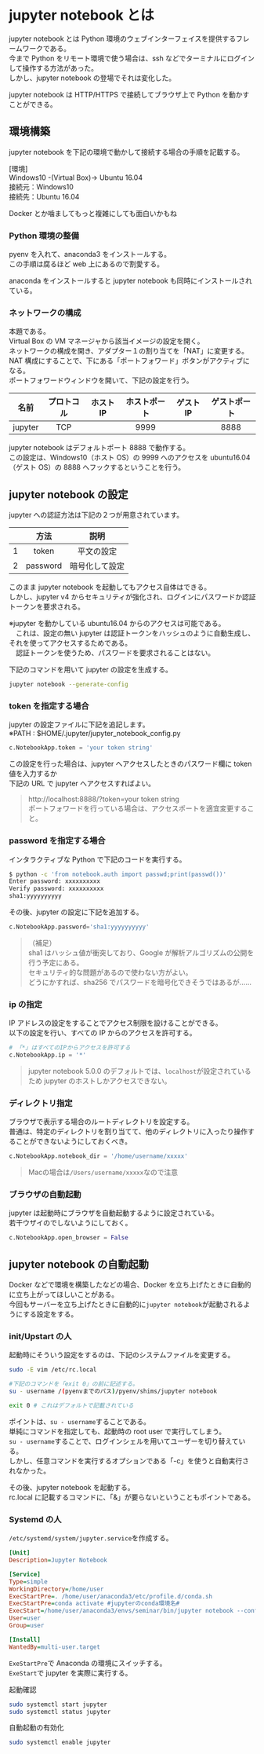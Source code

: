 # jupyter notebook とは

jupyter notebook とは Python 環境のウェブインターフェイスを提供するフレームワークである。  
今まで Python をリモート環境で使う場合は、ssh などでターミナルにログインして操作する方法があった。  
しかし、jupyter notebook の登場でそれは変化した。

jupyter notebook は HTTP/HTTPS で接続してブラウザ上で Python を動かすことができる。

## 環境構築

jupyter notebook を下記の環境で動かして接続する場合の手順を記載する。

[環境]  
Windows10 -(Virtual Box)-> Ubuntu 16.04  
接続元：Windows10  
接続先：Ubuntu 16.04

Docker とか噛ましてもっと複雑にしても面白いかもね

### Python 環境の整備

pyenv を入れて、anaconda3 をインストールする。  
この手順は腐るほど web 上にあるので割愛する。

anaconda をインストールすると jupyter notebook も同時にインストールされている。

### ネットワークの構成

本題である。  
Virtual Box の VM マネージャから該当イメージの設定を開く。  
ネットワークの構成を開き、アダプター１の割り当てを「NAT」に変更する。  
NAT 構成にすることで、下にある「ポートフォワード」ボタンがアクティブになる。  
ポートフォワードウィンドウを開いて、下記の設定を行う。

|  名前   | プロトコル | ホスト IP | ホストポート | ゲスト IP | ゲストポート |
| :-----: | :--------: | :-------: | :----------: | :-------: | :----------: |
| jupyter |    TCP     |           |     9999     |           |     8888     |

jupyter notebook はデフォルトポート 8888 で動作する。  
この設定は、Windows10（ホスト OS）の 9999 へのアクセスを ubuntu16.04（ゲスト OS）の 8888 へフックするということを行う。

## jupyter notebook の設定

jupyter への認証方法は下記の２つが用意されています。

|     |   方法   |      説明      |
| :-: | :------: | :------------: |
|  1  |  token   |   平文の設定   |
|  2  | password | 暗号化して設定 |

このまま jupyter notebook を起動してもアクセス自体はできる。  
しかし、jupyter v4 からセキュリティが強化され、ログインにパスワードか認証トークンを要求される。

※jupyter を動かしている ubuntu16.04 からのアクセスは可能である。  
　これは、設定の無い jupyter は認証トークンをハッシュのように自動生成し、それを使ってアクセスするためである。  
　認証トークンを使うため、パスワードを要求されることはない。

下記のコマンドを用いて jupyter の設定を生成する。

```bash
jupyter notebook --generate-config
```

### token を指定する場合

jupyter の設定ファイルに下記を追記します。  
※PATH : \$HOME/.jupyter/jupyter_notebook_config.py

```python:$HOME/.jupyter/jupyter_notebook_config.py
c.NotebookApp.token = 'your token string'
```

この設定を行った場合は、jupyter へアクセスしたときのパスワード欄に token 値を入力するか  
下記の URL で jupyter へアクセスすればよい。

> http&#58;//localhost:8888/?token=your token string  
> ポートフォワードを行っている場合は、アクセスポートを適宜変更すること。

### password を指定する場合

インタラクティブな Python で下記のコードを実行する。

```bash
$ python -c 'from notebook.auth import passwd;print(passwd())'
Enter password: xxxxxxxxxx
Verify password: xxxxxxxxxx
sha1:yyyyyyyyyy
```

その後、jupyter の設定に下記を追加する。

```python
c.NotebookApp.password='sha1:yyyyyyyyyy'
```

> （補足）  
> sha1 はハッシュ値が衝突しており、Google が解析アルゴリズムの公開を行う予定にある。  
> セキュリティ的な問題があるので使わない方がよい。  
> どうにかすれば、sha256 でパスワードを暗号化できそうではあるが……

### ip の指定

IP アドレスの設定をすることでアクセス制限を設けることができる。  
以下の設定を行い、すべての IP からのアクセスを許可する。

```python
# 「*」はすべてのIPからアクセスを許可する
c.NotebookApp.ip = '*'
```

> jupyter notebook 5.0.0 のデフォルトでは、`localhost`が設定されているため jupyter のホストしかアクセスできない。

### ディレクトリ指定

ブラウザで表示する場合のルートディレクトリを設定する。  
普通は、特定のディレクトリを割り当てて、他のディレクトリに入ったり操作することができないようにしておくべき。

```python
c.NotebookApp.notebook_dir = '/home/username/xxxxx'
```

> Macの場合は`/Users/username/xxxxx`なので注意

### ブラウザの自動起動

jupyter は起動時にブラウザを自動起動するように設定されている。  
若干ウザイのでしないようにしておく。

```python
c.NotebookApp.open_browser = False
```

## jupyter notebook の自動起動

Docker などで環境を構築したなどの場合、Docker を立ち上げたときに自動的に立ち上がってほしいことがある。  
今回もサーバーを立ち上げたときに自動的に`jupyter notebook`が起動されるようにする設定をする。

### init/Upstart の人

起動時にそういう設定をするのは、下記のシステムファイルを変更する。

```bash
sudo -E vim /etc/rc.local
```

```bash rc.local
#下記のコマンドを「exit 0」の前に記述する。
su - username /(pyenvまでのパス)/pyenv/shims/jupyter notebook

exit 0 # これはデフォルトで記載されている
```

ポイントは、`su - username`することである。  
単純にコマンドを指定しても、起動時の root user で実行してしまう。  
`su - username`することで、ログインシェルを用いてユーザーを切り替えている。  
しかし、任意コマンドを実行するオプションである「-c」を使うと自動実行されなかった。

その後、jupyter notebook を起動する。  
rc.local に記載するコマンドに、「&」が要らないということもポイントである。

### Systemd の人

`/etc/systemd/system/jupyter.service`を作成する。

```ini /etc/systemd/system/jupyter.service
[Unit]
Description=Jupyter Notebook

[Service]
Type=simple
WorkingDirectory=/home/user
ExecStartPre=. /home/user/anaconda3/etc/profile.d/conda.sh
ExecStartPre=conda activate #jupyterのconda環境名#
ExecStart=/home/user/anaconda3/envs/seminar/bin/jupyter notebook --config=/home/user/.jupyter/jupyter_notebook_config.py
User=user
Group=user

[Install]
WantedBy=multi-user.target
```

`ExeStartPre`で Anaconda の環境にスイッチする。  
`ExeStart`で jupyter を実際に実行する。

起動確認

```bash
sudo systemctl start jupyter
sudo systemctl status jupyter
```

自動起動の有効化

```bash
sudo systemctl enable jupyter
```
